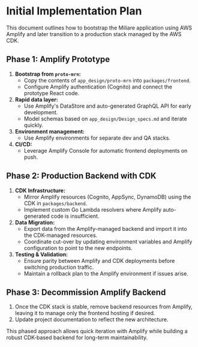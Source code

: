 # Initial Implementation Plan

This document outlines how to bootstrap the Miliare application using AWS Amplify and later transition to a production stack managed by the AWS CDK.

## Phase 1: Amplify Prototype
1. **Bootstrap from `proto-mrn`:**
   - Copy the contents of `app_design/proto-mrn` into `packages/frontend`.
   - Configure Amplify authentication (Cognito) and connect the prototype React code.
2. **Rapid data layer:**
   - Use Amplify's DataStore and auto-generated GraphQL API for early development.
   - Model schemas based on `app_design/Design_specs.md` and iterate quickly.
3. **Environment management:**
   - Use Amplify environments for separate dev and QA stacks.
4. **CI/CD:**
   - Leverage Amplify Console for automatic frontend deployments on push.

## Phase 2: Production Backend with CDK
1. **CDK Infrastructure:**
   - Mirror Amplify resources (Cognito, AppSync, DynamoDB) using the CDK in `packages/backend`.
   - Implement custom Go Lambda resolvers where Amplify auto-generated code is insufficient.
2. **Data Migration:**
   - Export data from the Amplify-managed backend and import it into the CDK-managed resources.
   - Coordinate cut-over by updating environment variables and Amplify configuration to point to the new endpoints.
3. **Testing & Validation:**
   - Ensure parity between Amplify and CDK deployments before switching production traffic.
   - Maintain a rollback plan to the Amplify environment if issues arise.

## Phase 3: Decommission Amplify Backend
1. Once the CDK stack is stable, remove backend resources from Amplify, leaving it to manage only the frontend hosting if desired.
2. Update project documentation to reflect the new architecture.

This phased approach allows quick iteration with Amplify while building a robust CDK-based backend for long-term maintainability.
